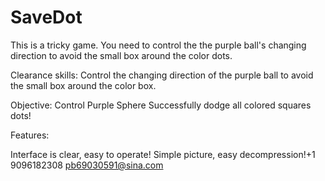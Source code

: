 # SaveDot

This is a tricky game. You need to control the the purple ball's changing direction to avoid the small box around the color dots.

Clearance skills:
Control the changing direction of the purple ball to avoid the small box around the color box.

Objective:
Control Purple Sphere Successfully dodge all colored squares dots!

Features:

Interface is clear, easy to operate!
Simple picture, easy decompression!+1 9096182308 pb69030591@sina.com
